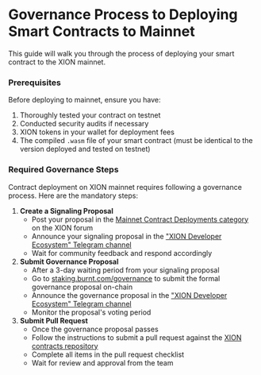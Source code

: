 # Governance Process to Deploying Smart Contracts to Mainnet

This guide will walk you through the process of deploying your smart contract to the XION mainnet.

### Prerequisites <a href="#prerequisites" id="prerequisites"></a>

Before deploying to mainnet, ensure you have:

1. Thoroughly tested your contract on testnet
2. Conducted security audits if necessary
3. XION tokens in your wallet for deployment fees
4. The compiled `.wasm` file of your smart contract (must be identical to the version deployed and tested on testnet)

### Required Governance Steps <a href="#required-governance-steps" id="required-governance-steps"></a>

Contract deployment on XION mainnet requires following a governance process. Here are the mandatory steps:

1. **Create a Signaling Proposal**
   * Post your proposal in the [Mainnet Contract Deployments category](https://discourse.xion.burnt.com/c/govpros/mainnet-contract-deployments/6) on the XION forum
   * Announce your signaling proposal in the ["XION Developer Ecosystem" Telegram channel](https://t.me/+5KA8xBuU5wYzZjU0)
   * Wait for community feedback and respond accordingly
2. **Submit Governance Proposal**
   * After a 3-day waiting period from your signaling proposal
   * Go to [staking.burnt.com/governance](https://staking.burnt.com/governance/) to submit the formal governance proposal on-chain
   * Announce the governance proposal in the ["XION Developer Ecosystem" Telegram channel](https://t.me/+5KA8xBuU5wYzZjU0)
   * Monitor the proposal's voting period
3. **Submit Pull Request**
   * Once the governance proposal passes
   * Follow the instructions to submit a pull request against the [XION contracts repository](https://github.com/burnt-labs/contracts)
   * Complete all items in the pull request checklist
   * Wait for review and approval from the team
